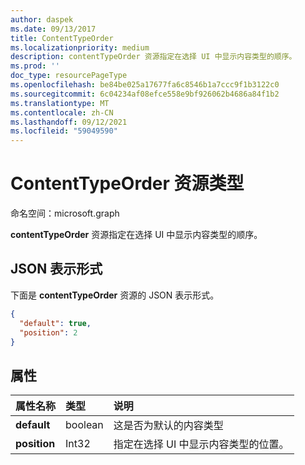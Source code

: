 ```yaml
---
author: daspek
ms.date: 09/13/2017
title: ContentTypeOrder
ms.localizationpriority: medium
description: contentTypeOrder 资源指定在选择 UI 中显示内容类型的顺序。
ms.prod: ''
doc_type: resourcePageType
ms.openlocfilehash: be84be025a17677fa6c8546b1a7ccc9f1b3122c0
ms.sourcegitcommit: 6c04234af08efce558e9bf926062b4686a84f1b2
ms.translationtype: MT
ms.contentlocale: zh-CN
ms.lasthandoff: 09/12/2021
ms.locfileid: "59049590"
---
```

# <a name="contenttypeorder-resource-type"></a>ContentTypeOrder 资源类型

命名空间：microsoft.graph

**contentTypeOrder** 资源指定在选择 UI 中显示内容类型的顺序。

## <a name="json-representation"></a>JSON 表示形式

下面是 **contentTypeOrder** 资源的 JSON 表示形式。
<!-- { "blockType": "resource", "@type": "microsoft.graph.contentTypeOrder", "@type.aka": "oneDrive.contentTypeOrderFacet" } -->

```json
{
  "default": true,
  "position": 2
}
```

## <a name="properties"></a>属性

| 属性名称 | 类型    | 说明
|:--------------|:--------|:----------------------------------------------------
| **default**   | boolean | 这是否为默认的内容类型
| **position**  | Int32   | 指定在选择 UI 中显示内容类型的位置。

<!-- {
  "type": "#page.annotation",
  "description": "",
  "keywords": "",
  "section": "documentation",
  "tocPath": "Resources/ContentTypeOrder"
} -->

